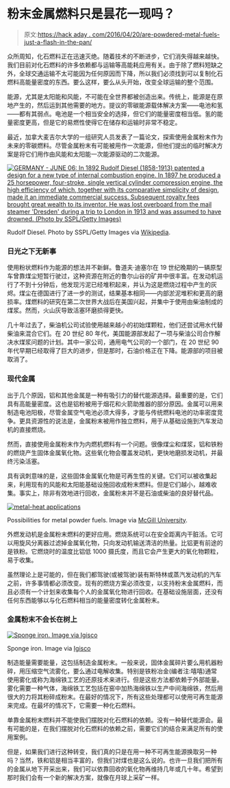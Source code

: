 # 粉末金属燃料只是昙花一现吗？

> 原文:[https://hack aday . com/2016/04/20/are-powdered-metal-fuels-just-a-flash-in-the-pan/](https://hackaday.com/2016/04/20/are-powdered-metal-fuels-just-a-flash-in-the-pan/)

众所周知，化石燃料正在迅速灭绝。随着技术的不断进步，它们消失得越来越快。我们目前对化石燃料的许多依赖都与运输等高能耗应用有关。由于除了燃料短缺之外，全球交通运输不太可能因为任何原因而下降，所以我们必须找到可以复制化石燃料高能量密度的东西。要么这样，要么从头开始，改变全球运输的整个范围。

能源，尤其是太阳能和风能，不可能在全世界都被创造出来。传统上，能源是在原地产生的，然后运到其他需要的地方。提议的零碳能源载体解决方案——电池和氢——都有其弱点。电池是一个相当安全的选择，但它们的能量密度相当低。氢的能量密度更高，但是它的易燃性使得它在储存和运输时非常不稳定。

最近，加拿大麦吉尔大学的一组研究人员发表了一篇论文，探索使用金属粉末作为未来的零碳燃料。尽管金属粉末有可能被用作一次能源，但他们提出的临时解决方案是将它们用作由风能和太阳能一次能源驱动的二次能源。

[![GERMANY - JUNE 06: In 1892 Rudolf Diesel (1858-1913) patented a design for a new type of internal combustion engine. In 1897 he produced a 25 horsepower, four-stroke, single vertical cylinder compression engine, the high efficiency of which, together with its comparative simplicity of design, made it an immediate commercial success. Subsequent royalty fees brought great wealth to its inventor. He was lost overboard from the mail steamer 'Dresden' during a trip to London in 1913 and was assumed to have drowned. (Photo by SSPL/Getty Images)](../Images/2685584d3a97658e7ed6ce19d51770cd.png)](https://hackaday.com/wp-content/uploads/2016/04/rudolf_diesel2.jpg)

Rudolf Diesel. Photo by SSPL/Getty Images via [Wikipedia](https://en.wikipedia.org/wiki/Rudolf_Diesel#/media/File:Rudolf_Diesel2.jpg).

### 日光之下无新事

使用粉状燃料作为能源的想法并不新鲜。鲁道夫·迪塞尔在 19 世纪晚期的一辆原型车曾靠煤尘短暂行驶过，这种资源在附近的鲁尔山谷的矿井中很丰富。在发动机运行了不到十分钟后，他发现污泥已经堆积起来，并认为这是燃烧过程中产生的灰烬。煤尘在德国进行了进一步的测试，结果基本相同——内部淤泥堆积和更高的磨损率。煤燃料的研究在第二次世界大战后在美国兴起，并集中于使用由柴油制成的煤浆。然而，火山灰导致活塞环磨损得更快。

几十年过去了，柴油机公司试验使用越来越小的初始煤颗粒，他们还尝试用水代替柴油来混合它们。在 20 世纪 80 年代，美国能源部发起了一项与柴油公司合作解决水煤浆问题的计划。其中一家公司，通用电气公司的一个部门，在 20 世纪 90 年代早期已经取得了巨大的进步，但是那时，石油价格正在下降。能源部的项目被取消了。

### 现代金属

出于几个原因，铝和其他金属是一种有吸引力的替代能源选择。最重要的是，它们具有高能量密度。这也是铝粉被用于烟花和火箭助推器的部分原因。金属可以用来制造电池阳极，尽管金属空气电池必须大得多，才能与传统燃料电池的功率密度竞争。更具资源性的说法是，金属粉末被用作独立燃料，用于从基础设施到汽车发动机的直接燃烧。

然而，直接使用金属粉末作为内燃机燃料有一个问题。很像煤尘和煤浆，铝和铁粉的燃烧产生固体金属氧化物。这些氧化物会覆盖发动机，更快地磨损发动机，并最终污染活塞。

具有讽刺意味的是，这些固体金属氧化物是可再生性的关键。它们可以被收集起来，利用现有的风能和太阳能基础设施回收成粉末燃料。但是它们越小，越难收集。事实上，除非有效地进行回收，金属粉末并不是石油或柴油的良好替代品。

[![metal-heat applications](../Images/d5a05875fd0bfbf4c727f6c3f002d427.png)](https://hackaday.com/wp-content/uploads/2016/04/metal-heat-applications.png)

Possibilities for metal powder fuels. Image via [McGill University](https://www.mcgill.ca/newsroom/channels/news/could-metal-particles-be-clean-fuel-future-257172).

外燃发动机是金属粉末燃料的更好应用。燃烧系统可以在安全距离内干脏活。它可以用旋风分离器过滤掉金属氧化物，只向发动机输送清洁的热量。比铝更有前途的是铁粉。它燃烧时的温度比铝低 1000 摄氏度，而且它会产生更大的氧化物颗粒，易于收集。

虽然理论上是可能的，但在我们都驾驶(或被驾驶)装有斯特林或蒸汽发动机的汽车之前，许多事情都必须改变。现有的燃烧方案必须改变，以支持粉末金属燃料，而且必须有一个计划来收集每个人的金属氧化物进行回收。在基础设施层面，还没有任何东西能够以与化石燃料相当的能量密度转化金属粉末。

### 金属粉末不会长在树上

[![Sponge iron. Image via Igisco](../Images/384d09236ba3fd48c397167887607163.png)](https://hackaday.com/wp-content/uploads/2016/04/sponge-iron-igisco-dot-com.jpg)

Sponge iron. Image via [Igisco](http://igisco.com)

制造能量需要能量，这包括制造金属粉末。一般来说，固体金属碎片要么用机器粉碎，用压缩空气流雾化，要么通过电解收集。特别是铁粉冶金(编者注:嘻嘻)通常使用雾化或称为海绵铁工艺的还原技术来进行。但是这些方法都依赖于外部能量。雾化需要一种气体，海绵铁工艺包括在窑中加热海绵铁以生产中间海绵铁，然后用很大的力将其粉碎成粉末。在最好的情况下，所有这些处理都可以使用可再生能源来完成。在最坏的情况下，它需要一种化石燃料。

单靠金属粉末燃料并不能使我们摆脱对化石燃料的依赖。没有一种替代能源会。最有可能的是，在我们摆脱对化石燃料的依赖之前，需要它们的结合来满足所有的使用案例。

但是，如果我们进行这种转变，我们真的只是在用一种不可再生能源换取另一种吗？当然，铁和铝是相当丰富的，但我们对煤也是这么说的。也许一旦我们把所有的金属从地下开采出来，我们可以依靠回收的氧化物再维持几年或几十年。希望到那时我们会有一个新的解决方案，就像在月球上采矿一样。